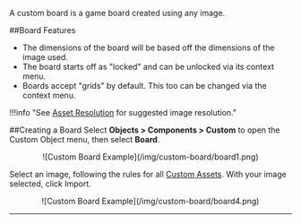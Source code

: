 A custom board is a game board created using any image.

##Board Features
* The dimensions of the board will be based off the dimensions of the image used.
* The board starts off as "locked" and can be unlocked via its context menu.
* Boards accept "grids" by default. This too can be changed via the context menu.

!!!info "See [Asset Resolution](asset-resolution) for suggested image resolution."

##Creating a Board
Select **Objects > Components > Custom** to open the Custom Object menu, then select **Board**.

<center>![Custom Board Example](/img/custom-board/board1.png)</center>

Select an image, following the rules for all [Custom Assets](custom-assets). With your image selected, click Import.

<center>![Custom Board Example](/img/custom-board/board4.png)</center>

---
